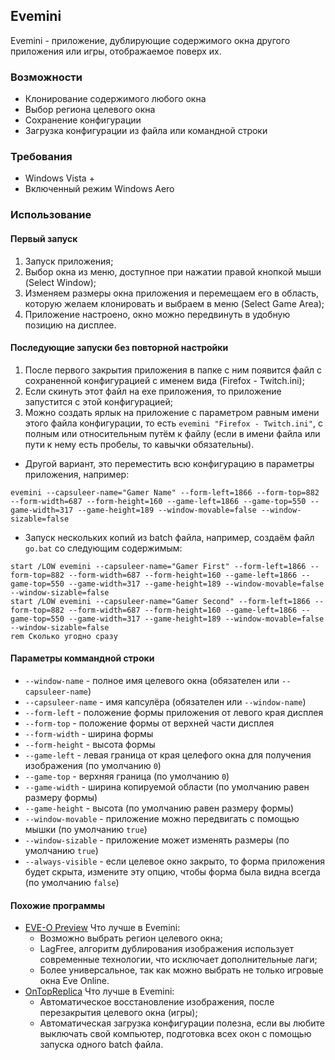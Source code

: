 ## Evemini

Evemini - приложение, дублирующие содержимого окна другого приложения или игры, отображаемое поверх их.

### Возможности

- Клонирование содержимого любого окна
- Выбор региона целевого окна
- Сохранение конфигурации
- Загрузка конфигурации из файла или командной строки

### Требования

- Windows Vista +
- Включенный режим Windows Aero

### Использование

#### Первый запуск

1. Запуск приложения;
2. Выбор окна из меню, доступное при нажатии правой кнопкой мыши (Select Window);
3. Изменяем размеры окна приложения и перемещаем его в область, которую желаем клонировать и выбраем в меню (Select Game Area);
4. Приложение настроено, окно можно передвинуть в удобную позицию на дисплее.

#### Последующие запуски без повторной настройки

1. После первого закрытия приложения в папке с ним появится файл с сохраненной конфигурацией с именем вида (Firefox - Twitch.ini);
2. Если скинуть этот файл на exe приложения, то приложение запустится с этой конфигурацией;
3. Можно создать ярлык на приложение с параметром равным имени этого файла конфигурации, то есть `evemini "Firefox - Twitch.ini"`, с полным или относительным путём к файлу (если в имени файла или пути к нему есть пробелы, то кавычки обязательны).

- Другой вариант, это переместить всю конфигурацию в параметры приложения, например:

```
evemini --capsuleer-name="Gamer Name" --form-left=1866 --form-top=882 --form-width=687 --form-height=160 --game-left=1866 --game-top=550 --game-width=317 --game-height=189 --window-movable=false --window-sizable=false
```

- Запуск нескольких копий из batch файла, например, создаём файл `go.bat` со следующим содержимым:

```
start /LOW evemini --capsuleer-name="Gamer First" --form-left=1866 --form-top=882 --form-width=687 --form-height=160 --game-left=1866 --game-top=550 --game-width=317 --game-height=189 --window-movable=false --window-sizable=false
start /LOW evemini --capsuleer-name="Gamer Second" --form-left=1866 --form-top=882 --form-width=687 --form-height=160 --game-left=1866 --game-top=550 --game-width=317 --game-height=189 --window-movable=false --window-sizable=false
rem Сколько угодно сразу
```

#### Параметры коммандной строки

- `--window-name` - полное имя целевого окна (обязателен или `--capsuleer-name`)
- `--capsuleer-name` - имя капсулёра (обязателен или `--window-name`)
- `--form-left` - положение формы приложения от левого края дисплея
- `--form-top` - положение формы от верхней части дисплея
- `--form-width` - ширина формы
- `--form-height` - высота формы
- `--game-left` - левая граница от края целефого окна для получения изображения (по умолчанию `0`)
- `--game-top` - верхняя граница (по умолчанию `0`)
- `--game-width` - ширина копируемой области (по умолчанию равен размеру формы)
- `--game-height` - высота (по умолчанию равен размеру формы)
- `--window-movable` - приложение можно передвигать с помощью мышки (по умолчанию `true`)
- `--window-sizable` - приложение может изменять размеры (по умолчанию `true`)
- `--always-visible` - если целевое окно закрыто, то форма приложения будет скрыта, измените эту опцию, чтобы форма была видна всегда (по умолчанию `false`)

#### Похожие программы

- [EVE-O Preview](https://github.com/Phrynohyas/eve-o-preview)
  Что лучше в Evemini:
  - Возможно выбрать регион целевого окна;
  - LagFree, алгоритм дублирования изображения использует современные технологии, что исключает дополнительные лаги;
  - Более универсальное, так как можно выбрать не только игровые окна Eve  Online.
- [OnTopReplica](https://github.com/LorenzCK/OnTopReplica)
  Что лучше в Evemini:
  - Автоматическое восстановление изображения, после перезакрытия целевого окна (игры);
  - Автоматическая загрузка конфигурации полезна, если вы любите выключать свой компьютер, подготовка всех окон с помощью запуска одного batch файла.